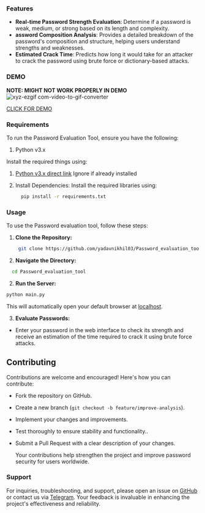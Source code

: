 ### **Features**

- **Real-time Password Strength Evaluation**: Determine if a password is weak, medium, or strong based on its length and complexity.
- **assword Composition Analysis**: Provides a detailed breakdown of the password's composition and structure, helping users understand strengths and weaknesses.
- **Estimated Crack Time**: Predicts how long it would take for an attacker to crack the password using brute force or dictionary-based attacks.

### **DEMO**
**NOTE: MIGHT NOT WORK PROPERLY IN DEMO**
![xyz-ezgif com-video-to-gif-converter](https://github.com/user-attachments/assets/e8941228-ab97-4f1d-b12c-5354dc0ab716)

[CLICK FOR DEMO ](https://yadavnikhil03.github.io/Password_evaluation_tool/)

### **Requirements** 
 To run the Password Evaluation Tool, ensure you have the following:

1. Python v3.x

Install the required things using:

1. [Python v3.x direct link](https://www.python.org/downloads/) Ignore if already installed 

2. Install Dependencies: Install the required libraries using:
   ```bash
     pip install -r requirements.txt
   ```

### **Usage**
To use the Password evaluation tool, follow these steps:

1. **Clone the Repository:**
   ```bash
    git clone https://github.com/yadavnikhil03/Password_evaluation_tool.git

2. **Navigate the Directory:**
  ```bash
    cd Password_evaluation_tool
  ```
2. **Run the Server:**
 ```bash
 python main.py
 ```
This will automatically open your default browser at [localhost](http://localhost:8000).

3. **Evaluate Passwords:**
 - Enter your password in the web interface to check its strength and receive an estimation of the time required to crack it using brute force attacks.

## **Contributing**
Contributions are welcome and encouraged! Here's how you can contribute:

- Fork the repository on GitHub.
- Create a new branch (`git checkout -b feature/improve-analysis`).
- Implement your changes and improvements.
- Test thoroughly to ensure stability and functionality..
- Submit a Pull Request with a clear description of your changes.

  Your contributions help strengthen the project and improve password security for users worldwide.

### **Support**

For inquiries, troubleshooting, and support, please open an issue on [GitHub](https://github.com/yadavnikhil03/Password_evaluation_tool/issues) or contact us via [Telegram](https://t.me/whyred_gamer). Your feedback is invaluable in enhancing the project's effectiveness and reliability.
